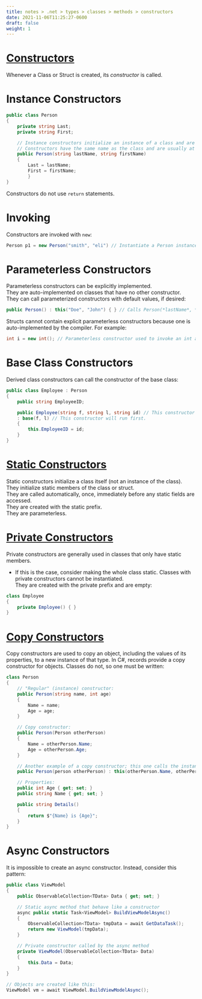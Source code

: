 ```yaml
---
title: notes > .net > types > classes > methods > constructors
date: 2021-11-06T11:25:27-0600
draft: false
weight: 1
---
```

# [Constructors](https://docs.microsoft.com/en-us/dotnet/csharp/programming-guide/classes-and-structs/constructors)
Whenever a Class or Struct is created, its *constructor* is called.

# Instance Constructors
```cs
public class Person 
{
    private string Last;
    private string First;

    // Instance constructors initialize an instance of a class and are not inherited in derived classes.
    // Constructors have the same name as the class and are usually at the bottom of the class:
    public Person(string lastName, string firstName) 
    {
        Last = lastName;
        First = firstName;
        }
}
```

Constructors do not use `return` statements.

# Invoking
Constructors are invoked with `new`:
```cs
Person p1 = new Person("smith", "eli") // Instantiate a Person instance.
```

# Parameterless Constructors
Parameterless constructors can be explicitly implemented.  
They are auto-implemented on classes that have no other constructor.  
They can call parameterized constructors with default values, if desired:  
```cs
public Person() : this("Doe", "John") { } // Calls Person(*lastName*, *firstName*)
```

Structs cannot contain explicit parameterless constructors because one is auto-implemented by the compiler. For example:
```cs
int i = new int(); // Parameterless constructor used to invoke an int and initialize it to its default value.
```

# Base Class Constructors
Derived class constructors can call the constructor of the base class:
```cs
public class Employee : Person 
{
    public string EmployeeID;

    public Employee(string f, string l, string id) // This constructor will run second.
    : base(f, l) // This constructor will run first.
    {
        this.EmployeeID = id;
    }
}
```

# [Static Constructors](https://docs.microsoft.com/en-us/dotnet/csharp/programming-guide/classes-and-structs/static-constructors)
Static constructors initialize a class itself (not an instance of the class).  
They initialize static members of the class or struct.  
They are called automatically, once, immediately before any static fields are accessed.  
They are created with the static prefix.  
They are parameterless.  

# [Private Constructors](https://docs.microsoft.com/en-us/dotnet/csharp/programming-guide/classes-and-structs/private-constructors)
Private constructors are generally used in classes that only have static members.  
- If this is the case, consider making the whole class static.
Classes with private constructors cannot be instantiated.  
They are created with the private prefix and are empty:
```cs
class Employee 
{
    private Employee() { }
}
```

# [Copy Constructors](https://docs.microsoft.com/en-us/dotnet/csharp/programming-guide/classes-and-structs/how-to-write-a-copy-constructor)
Copy constructors are used to copy an object, including the values of its properties, to a new instance of that type.
In C#, records provide a copy constructor for objects. Classes do not, so one must be written:
```cs
class Person 
{
    // "Regular" (instance) constructor:
    public Person(string name, int age) 
    {
        Name = name;
        Age = age;
    }

    // Copy constructor:
    public Person(Person otherPerson) 
    {
        Name = otherPerson.Name;
        Age = otherPerson.Age;
    }

    // Another example of a copy constructor; this one calls the instance constructor to copy the object:
    public Person(person otherPerson) : this(otherPerson.Name, otherPerson.Age) { }

    // Properties:
    public int Age { get; set; }
    public string Name { get; set; }

    public string Details() 
    {
        return $"{Name} is {Age}";
    }
}
```

# Async Constructors
It is impossible to create an async constructor. Instead, consider this pattern:
```cs
public class ViewModel
{
    public ObservableCollection<TData> Data { get; set; }

    // Static async method that behave like a constructor
    async public static Task<ViewModel> BuildViewModelAsync()
    {
        ObservableCollection<TData> tmpData = await GetDataTask();
        return new ViewModel(tmpData);
    }

    // Private constructor called by the async method
    private ViewModel(ObservableCollection<TData> Data)
    {
        this.Data = Data;
    }
}

// Objects are created like this:
ViewModel vm = await ViewModel.BuildViewModelAsync();
```
